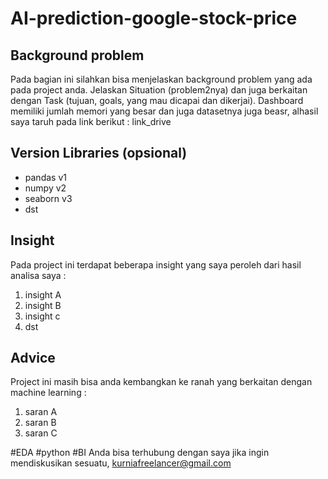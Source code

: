 # AI-prediction-google-stock-price
## Background problem
Pada bagian ini silahkan bisa menjelaskan background problem yang ada pada project anda. Jelaskan Situation (problem2nya) dan juga berkaitan dengan Task (tujuan, goals, yang mau dicapai dan dikerjai). Dashboard memiliki jumlah memori yang besar dan juga datasetnya juga beasr, alhasil saya taruh pada link berikut : link_drive

## Version Libraries (opsional)
- pandas v1
- numpy v2
- seaborn v3
- dst

## Insight 
Pada project ini terdapat beberapa insight yang saya peroleh dari hasil analisa saya :
1. insight A
2. insight B
3. insight c
4. dst

## Advice
Project ini masih bisa anda kembangkan ke ranah yang berkaitan dengan machine learning :
1. saran A
2. saran B
3. saran C

#EDA #python #BI
Anda bisa terhubung dengan saya jika ingin mendiskusikan sesuatu, kurniafreelancer@gmail.com
